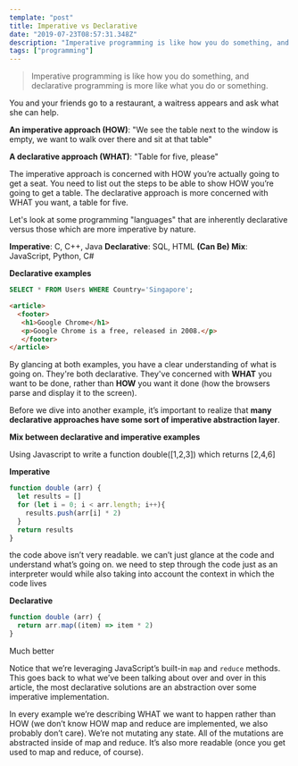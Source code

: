 ```yaml
---
template: "post"
title: Imperative vs Declarative
date: "2019-07-23T08:57:31.348Z"
description: "Imperative programming is like how you do something, and declarative programming is more like what you do or something."
tags: ["programming"]
---
```


> Imperative programming is like how you do something, and declarative programming is more like what you do or something.

You and your friends go to a restaurant, a waitress appears and ask what she can help.

**An imperative approach (HOW)**: "We see the table next to the window is empty, we want to walk over there and sit at that table"

**A declarative approach (WHAT)**: "Table for five, please"

The imperative approach is concerned with HOW you’re actually going to get a seat. You need to list out the steps to be able to show HOW you’re going to get a table. The declarative approach is more concerned with WHAT you want, a table for five.

Let's look at some programming "languages" that are inherently declarative versus those which are more imperative by nature.

**Imperative**: C, C++, Java
**Declarative**: SQL, HTML
**(Can Be) Mix**: JavaScript, Python, C#

**Declarative examples**

```sql
SELECT * FROM Users WHERE Country='Singapore';
```

```html
<article>
  <footer>
   <h1>Google Chrome</h1>
   <p>Google Chrome is a free, released in 2008.</p>
   </footer>
</article>
```

By glancing at both examples, you have a clear understanding of what is going on. They're both declarative. They've concerned with **WHAT** you want to be done, rather than **HOW** you want it done (how the browsers parse and display it to the screen).

Before we dive into another example, it’s important to realize that **many declarative approaches have some sort of imperative abstraction layer**. 

**Mix between declarative and imperative examples**

Using Javascript to write a function double(\[1,2,3]) which returns \[2,4,6]

**Imperative**

```javascript
function double (arr) {
  let results = []
  for (let i = 0; i < arr.length; i++){
    results.push(arr[i] * 2)
  }
  return results
}
```

the code above isn’t very readable. we can’t just glance at the code and understand what’s going on. we need to step through the code just as an interpreter would while also taking into account the context in which the code lives 

**Declarative**

```javascript
function double (arr) {
  return arr.map((item) => item * 2)
}
```

Much better 

Notice that we’re leveraging JavaScript’s built-in `map` and `reduce` methods. This goes back to what we’ve been talking about over and over in this article, the most declarative solutions are an abstraction over some imperative implementation.

In every example we’re describing WHAT we want to happen rather than HOW (we don’t know HOW map and reduce are implemented, we also probably don’t care). We’re not mutating any state. All of the mutations are abstracted inside of map and reduce. It’s also more readable (once you get used to map and reduce, of course).
